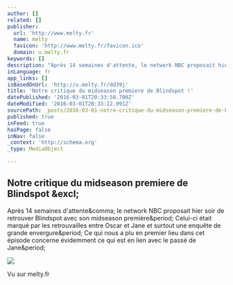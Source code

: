 ```yaml
---
author: []
related: []
publisher:
  url: 'http://www.melty.fr'
  name: melty
  favicon: 'http://www.melty.fr/favicon.ico'
  domain: u.melty.fr
keywords: []
description: "Après 14 semaines d'attente, le network NBC proposait hier soir de retrouver Blindspot avec son midseason première. Celui-ci était marqué par les retrouvailles entre Oscar et Jane et surtout une enquête de grande envergure. Ce qui nous a plu en premier lieu dans cet épisode concerne évidemment ce qui est en lien avec le passé de Jane."
inLanguage: fr
app_links: []
isBasedOnUrl: 'http://u.melty.fr/dd39j'
title: 'Notre critique du midseason premiere de Blindspot !'
datePublished: '2016-03-01T20:33:50.700Z'
dateModified: '2016-03-01T20:33:12.991Z'
sourcePath: _posts/2016-03-01-notre-critique-du-midseason-premiere-de-blindspot.md
published: true
inFeed: true
hasPage: false
inNav: false
_context: 'http://schema.org'
_type: MediaObject

---
```

<article style=""><h1>Notre critique du midseason premiere de Blindspot &amp;excl;</h1><p>Après 14 semaines d'attente&amp;comma; le network NBC proposait hier soir de retrouver Blindspot avec son midseason première&amp;period; Celui-ci était marqué par les retrouvailles entre Oscar et Jane et surtout une enquête de grande envergure&amp;period; Ce qui nous a plu en premier lieu dans cet épisode concerne évidemment ce qui est en lien avec le passé de Jane&amp;period;</p><img src="http://media.melty.fr/article-3154453-fb-f4858156/blindspot-saison-1-poster-affiche.jpg" /></article>

Vu sur melty.fr
